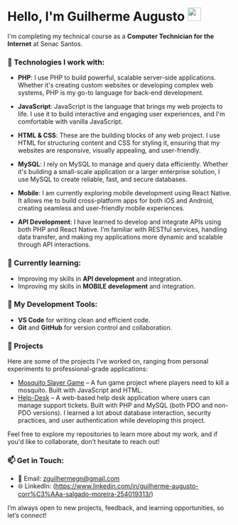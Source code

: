 # Hello, I'm Guilherme Augusto <img src="https://emojis.slackmojis.com/emojis/images/1570211625/6611/wave-animated.gif?1570211625" width="30"/>

I'm completing my technical course as a **Computer Technician for the Internet** at Senac Santos.
<br>

### 🚀 Technologies I work with:

- **PHP**: I use PHP to build powerful, scalable server-side applications. Whether it's creating custom websites or developing complex web systems, PHP is my go-to language for back-end development.
  
- **JavaScript**: JavaScript is the language that brings my web projects to life. I use it to build interactive and engaging user experiences, and I'm comfortable with vanilla JavaScript.
  
- **HTML & CSS**: These are the building blocks of any web project. I use HTML for structuring content and CSS for styling it, ensuring that my websites are responsive, visually appealing, and user-friendly.
  
- **MySQL**: I rely on MySQL to manage and query data efficiently. Whether it's building a small-scale application or a larger enterprise solution, I use MySQL to create reliable, fast, and secure databases.

- **Mobile**: I am currently exploring mobile development using React Native. It allows me to build cross-platform apps for both iOS and Android, creating seamless and user-friendly mobile experiences.

- **API Development**: I have learned to develop and integrate APIs using both PHP and React Native. I’m familiar with RESTful services, handling data transfer, and making my applications more dynamic and scalable through API interactions.

### 🌱 Currently learning:

- Improving my skills in **API development** and integration.
- Improving my skills in **MOBILE development** and integration.

### 🔧 My Development Tools:

- **VS Code** for writing clean and efficient code.
- **Git** and **GitHub** for version control and collaboration.

### 💼 Projects

Here are some of the projects I've worked on, ranging from personal experiments to professional-grade applications:

- [Mosquito Slayer Game](https://github.com/GuilhermeACSM/JogoDoMosquito) – A fun game project where players need to kill a mosquito. Built with JavaScript and HTML.
- [Help-Desk](https://github.com/GuilhermeACSM/HelpDesk) – A web-based help desk application where users can manage support tickets. Built with PHP and MySQL (both PDO and non-PDO versions). I learned a lot about database interaction, security practices, and user authentication while developing this project.

Feel free to explore my repositories to learn more about my work, and if you'd like to collaborate, don’t hesitate to reach out!

### 📫 Get in Touch:

- 📧 Email: [zguilhermegn@gmail.com](mailto:zguilhermegn@gmail.com)
- 🌐 LinkedIn: (https://www.linkedin.com/in/guilherme-augusto-corr%C3%AAa-salgado-moreira-254019313/)

I’m always open to new projects, feedback, and learning opportunities, so let’s connect!
